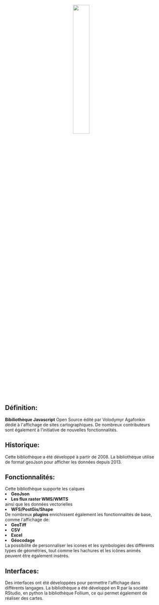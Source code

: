 <p align="center" width="100%">
    <img width="33%" src="https://leafletjs.com/docs/images/logo.png">
</p>
<h2>Définition:</h2>
<strong>Bibiliothèque Javascript</strong> Open Source édité par Volodymyr Agafonkin dédié à l'affichage de sites cartographiques. De nombreux contributeurs sont également à l'initiative de nouvelles fonctionnalités.
<h2>Historique:</h2>
Cette bibliothèque a été développé à partir de 2008.
La bibliothèque utilise de format geoJson pour afficher les données depuis 2013.
<h2>Fonctionnalités:</h2>
Cette bibliothèque supporte les calques 
<li><strong>GeoJson</li> 
<li>Les flux raster WMS/WMTS </strong></li>
ainsi que les données vectorielles 
<li><strong>WFS/PostGis/Shape</strong></li>
De nombreux <strong>plugins</strong> enrichissent également les fonctionnalités de base, comme l'affichage de:
<li><strong>GeoTiff</li>
<li>CSV</li>
<li>Excel</li>
<li>Géocodage</strong></li>
La possibilité de personnaliser les icones et les symbologies des différents types de géométries, tout comme les hachures et les icônes animés peuvent être également insérés.
<h2>Interfaces:</h2>
Des interfaces ont été développées pour permettre l'affichage dans différents langages.
La bibliothèque a été développé en R par la société RStudio, en python la bibliothèque Follium, ce qui permet également de réaliser des cartes.